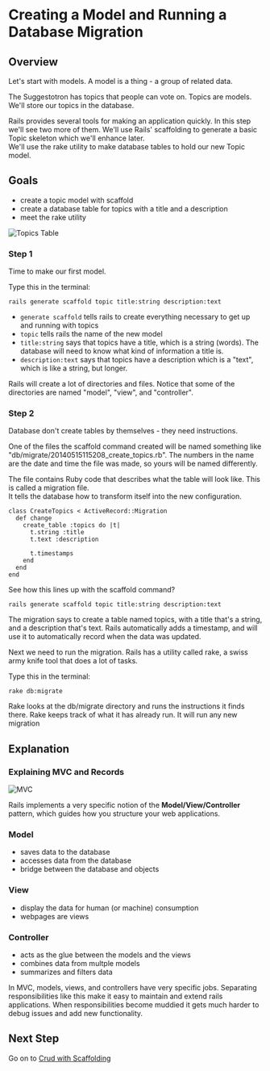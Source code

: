 # Creating a Model and Running a Database Migration
## Overview

Let's start with models.  A model is a thing - a group of related data.  

The Suggestotron has topics that people can vote on. Topics are models. We'll store our topics in the database.

Rails provides several tools for making an application quickly.  In this step we'll see two more of them. 
We'll use Rails' scaffolding to generate a basic Topic skeleton which we'll enhance later.  
We'll use the rake utility to make database tables to hold our new Topic model. 

## Goals
* create a topic model with scaffold
* create a database table for topics with a title and a description
* meet the rake utility

![Topics Table](/images/curriculum/topics_table.png)


### Step 1
Time to make our first model. 

Type this in the terminal:

```text
rails generate scaffold topic title:string description:text
```

* `generate scaffold` tells rails to create everything necessary to get up and running with topics
* `topic` tells rails the name of the new model
* `title:string` says that topics have a title, which is a string (words). The database will need to 
know what kind of information a title is.
* `description:text` says that topics have a description which is a "text", which is like a string, but longer.

Rails will create a lot of directories and files.  Notice that some of the directories are named "model", "view", and "controller". 


### Step 2

Database don't create tables by themselves - they need instructions. 

One of the files the scaffold command created will be named something like "db/migrate/20140515115208_create_topics.rb".  The numbers 
in the name are the date and time the file was made, so yours will be named differently.  

The file contains Ruby code that describes what the table will look like. This is called a migration file.  
It tells the database how to transform itself into the new configuration. 

```text
class CreateTopics < ActiveRecord::Migration
  def change
    create_table :topics do |t|
      t.string :title
      t.text :description

      t.timestamps
    end
  end
end
```

See how this lines up with the scaffold command?

```text
rails generate scaffold topic title:string description:text
```

The migration says to create a table named topics, with a title that's a string, and a description that's text.  Rails automatically
adds a timestamp, and will use it to automatically record when the data was updated. 

Next we need to run the migration. Rails has a utility called rake, a swiss army knife tool that does a lot of tasks. 

Type this in the terminal:

```text
rake db:migrate
```

Rake looks at the db/migrate directory and runs the instructions it finds there.  Rake keeps track of what it has already run.
It will run any new migration 


## Explanation
### Explaining MVC and Records

![MVC](/images/curriculum/mvc.png)

Rails implements a very specific notion of the **Model/View/Controller** pattern, which guides how you structure your 
web applications.

### Model

* saves data to the database
* accesses data from the database
* bridge between the database and objects

### View

* display the data for human (or machine) consumption
* webpages are views

### Controller

* acts as the glue between the models and the views
* combines data from multple models
* summarizes and filters data

In MVC, models, views, and controllers have very specific jobs.  Separating responsibilities like this make it easy to maintain and extend rails applications.  When responsibilities become muddied it gets much harder to debug issues and add new functionality.


## Next Step

Go on to [Crud with Scaffolding](CRUD_with_scaffolding)
